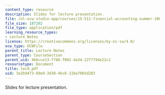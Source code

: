 ```yaml
---
content_type: resource
description: Slides for lecture presentation.
file: /ol-ocw-studio-app/courses/15-511-financial-accounting-summer-2004/3e2b947369e93d384bc611ba70b5d203_lec9.pdf
file_size: 187202
file_type: application/pdf
learning_resource_types:
- Lecture Notes
license: https://creativecommons.org/licenses/by-nc-sa/4.0/
ocw_type: OCWFile
parent_title: Lecture Notes
parent_type: CourseSection
parent_uid: 4b6cce13-f788-f002-4a34-22f7794e22c1
resourcetype: Document
title: lec9.pdf
uid: 3e2b9473-69e9-3d38-4bc6-11ba70b5d203
---
```

Slides for lecture presentation.